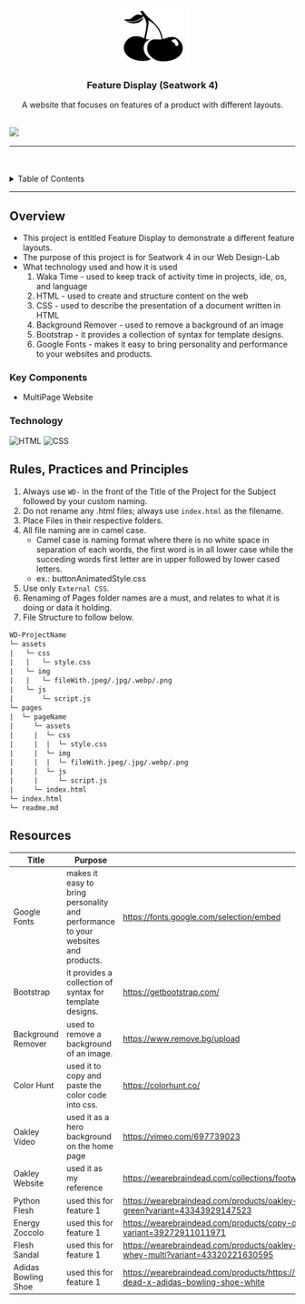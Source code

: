 <a name="readme-top">

<br/>

<br />
<div align="center">
  <a href="https://github.com/soleilshane/">
  <!-- TODO: If you want to add logo or banner you can add it here -->
    <img src="./assets/img/cherry-logo.png" alt="scherry-logo" width="130" height="100">
  </a>
<!-- TODO: Change Title to the name of the title of your Project -->
  <h3 align="center">Feature Display (Seatwork 4)</h3>
</div>
<!-- TODO: Make a short description -->
<div align="center">
  A website that focuses on features of a product with different layouts.
</div>

<br />

<!-- TODO: Change the zyx-0314 into your github username  -->
<!-- TODO: Change the WD-Template-Project into the same name of your folder -->
![](https://visit-counter.vercel.app/counter.png?page=soleilshine/WD-Seatwork-4-TC04)

---

<br />
<br />

<!-- TODO: If you want to add more layers for your readme -->
<details>
  <summary>Table of Contents</summary>
  <ol>
    <li>
      <a href="#overview">Overview</a>
      <ol>
        <li>
          <a href="#key-components">Key Components</a>
        </li>
        <li>
          <a href="#technology">Technology</a>
        </li>
      </ol>
    </li>
    <li>
      <a href="#rule,-practices-and-principles">Rules, Practices and Principles</a>
    </li>
    <li>
      <a href="#resources">Resources</a>
    </li>
  </ol>
</details>

---

## Overview

<!-- TODO: To be changed -->
<!-- The following are just sample -->
- This project is entitled Feature Display to demonstrate a different feature layouts.
- The purpose of this project is for Seatwork 4 in our Web Design-Lab
- What technology used and how it is used
   1. Waka Time - used to keep track of activity time in projects, ide, os, and language
  2. HTML - used to create and structure content on the web
  3. CSS - used to describe the presentation of a document written in HTML
  4. Background Remover - used to remove a background of an image
  5. Bootstrap - it provides a collection of syntax for template designs.
  6. Google Fonts - makes it easy to bring personality and performance to your websites and products.

### Key Components
<!-- TODO: List of Key Components -->
<!-- The following are just sample -->
- MultiPage Website

### Technology
<!-- TODO: List of Technology Used -->
![HTML](https://img.shields.io/badge/HTML-E34F26?style=for-the-badge&logo=html5&logoColor=white)
![CSS](https://img.shields.io/badge/CSS-1572B6?style=for-the-badge&logo=css3&logoColor=white)

## Rules, Practices and Principles
1. Always use `WD-` in the front of the Title of the Project for the Subject followed by your custom naming.
2. Do not rename any .html files; always use `index.html` as the filename.
3. Place Files in their respective folders.
4. All file naming are in camel case.
   - Camel case is naming format where there is no white space in separation of each words, the first word is in all lower case while the succeding words first letter are in upper followed by lower cased letters.
   - ex.: buttonAnimatedStyle.css
5. Use only `External CSS`.
6. Renaming of Pages folder names are a must, and relates to what it is doing or data it holding.
7. File Structure to follow below.

```
WD-ProjectName
└─ assets
|   └─ css
|   |   └─ style.css
|   └─ img
|   |   └─ fileWith.jpeg/.jpg/.webp/.png
|   └─ js
|       └─ script.js
└─ pages
|  └─ pageName
|     └─ assets
|     |  └─ css
|     |  |  └─ style.css
|     |  └─ img
|     |  |  └─ fileWith.jpeg/.jpg/.webp/.png
|     |  └─ js
|     |     └─ script.js
|     └─ index.html
└─ index.html
└─ readme.md
```

## Resources

<!-- TODO: Add References -->
| Title | Purpose | Link |
|-|-|-|
| Google Fonts | makes it easy to bring personality and performance to your websites and products. | https://fonts.google.com/selection/embed |
| Bootstrap | it provides a collection of syntax for template designs. | https://getbootstrap.com/ |
| Background Remover | used to remove a background of an image. | https://www.remove.bg/upload|
| Color Hunt | used it to copy and paste the color code into css. | https://colorhunt.co/|
| Oakley Video | used it as a hero background on the home page | https://vimeo.com/697739023|
| Oakley Website | used it as my reference | https://wearebraindead.com/collections/footwear?pagination=3&pid=7940441145475|
| Python Flesh | used this for feature 1 | https://wearebraindead.com/products/oakley-factory-team-x-brain-dead-python-flesh-dusky-green?variant=43343929147523|
| Energy Zoccolo | used this for feature 1 | https://wearebraindead.com/products/copy-of-energy-absorber-zoccolo-checkered?variant=39272911011971|
| Flesh Sandal | used this for feature 1 | https://wearebraindead.com/products/oakley-factory-team-x-brain-dead-suede-flesh-sandal-whey-multi?variant=43320221630595|
| Adidas Bowling Shoe | used this for feature 1 | https://wearebraindead.com/products/https://wearebraindead.com/collections/footwear/products/brain-dead-x-adidas-bowling-shoe-white|




